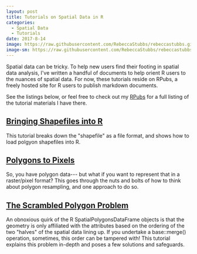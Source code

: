 ```yaml
---
layout: post
title: Tutorials on Spatial Data in R
categories:
  - Spatial Data
  - Tutorials
date: 2017-8-14
image: https://raw.githubusercontent.com/RebeccaStubbs/rebeccastubbs.github.io/master/_posts/header_photos/hanging_clouds.JPG
image-sm: https://raw.githubusercontent.com/RebeccaStubbs/rebeccastubbs.github.io/master/_posts/header_photos/hanging_clouds.JPG
---
```


Spatial data can be tricky. To help new users find their footing in spatial data analysis, I've written a handful of documents to help orient R users to the nuances of spatial data. For now, these tutorials reside on RPubs, a freely hosted site for R users to publish markdown documents. 

See the listings below, or feel free to check out my [RPubs](https://rpubs.com/BeccaStubbs/) for a full listing of the tutorial materials I have there.

## [Bringing Shapefiles into R](https://rpubs.com/BeccaStubbs/bringing_shapefiles_into_R)

This tutorial breaks down the "shapefile" as a file format, and shows how to load polgyon shapefiles into R. 

## [Polygons to Pixels](https://rpubs.com/BeccaStubbs/polygons_to_pixels)

So, you have polygon data--- but what if you want to represent that in a raster/pixel format? This goes through the nuts and bolts of how to think about polygon resampling, and one approach to do so.

## [The Scrambled Polygon Problem](https://rpubs.com/BeccaStubbs/scrambled_polygons)

An obnoxious quirk of the R SpatialPolygonsDataFrame objects is that the geometry is only affiliated with the attributes based on the ordering of the two "halves" of the spatial data lining up. If you undertake a base::merge() operation, sometimes, this order can be tampered with! This tutorial explains this problem in-depth and poses a few solutions and safeguards. 

